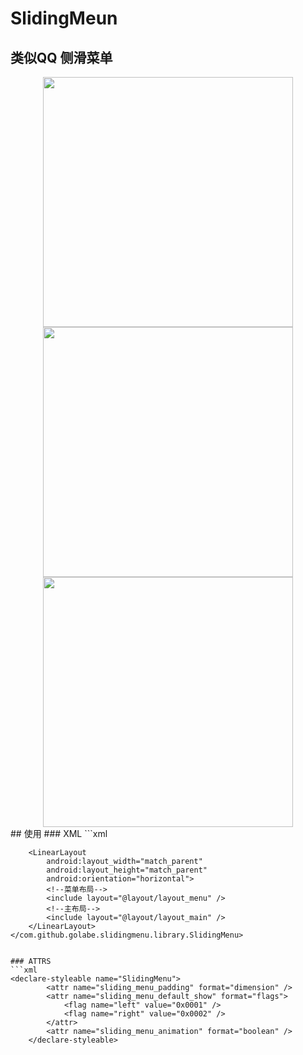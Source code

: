 # SlidingMeun
## 类似QQ 侧滑菜单

<div align="center">
<image src="https://github.com/Golabe/SlidingMeun/blob/master/gifs/a.gif?raw=true" width="400"/>
</div>
<div align="center">
<image src="https://github.com/Golabe/SlidingMeun/blob/master/gifs/b.gif?raw=true" width="400"/>
</div>
<div align="center">
<image src="https://github.com/Golabe/SlidingMeun/blob/master/gifs/c.gif?raw=true" width="400"/>
</div>
## 使用
### XML
```xml
  <com.github.golabe.slidingmenu.library.SlidingMenu
        android:layout_width="match_parent"
        app:sliding_menu_default_show="right"
        app:sliding_menu_padding="40dp"
        app:sliding_menu_animation="true"
        android:layout_height="match_parent">

        <LinearLayout
            android:layout_width="match_parent"
            android:layout_height="match_parent"
            android:orientation="horizontal">
            <!--菜单布局-->
            <include layout="@layout/layout_menu" />
            <!--主布局-->
            <include layout="@layout/layout_main" />
        </LinearLayout>
    </com.github.golabe.slidingmenu.library.SlidingMenu>
```

### ATTRS
```xml
<declare-styleable name="SlidingMenu">
        <attr name="sliding_menu_padding" format="dimension" />
        <attr name="sliding_menu_default_show" format="flags">
            <flag name="left" value="0x0001" />
            <flag name="right" value="0x0002" />
        </attr>
        <attr name="sliding_menu_animation" format="boolean" />
    </declare-styleable>
```

